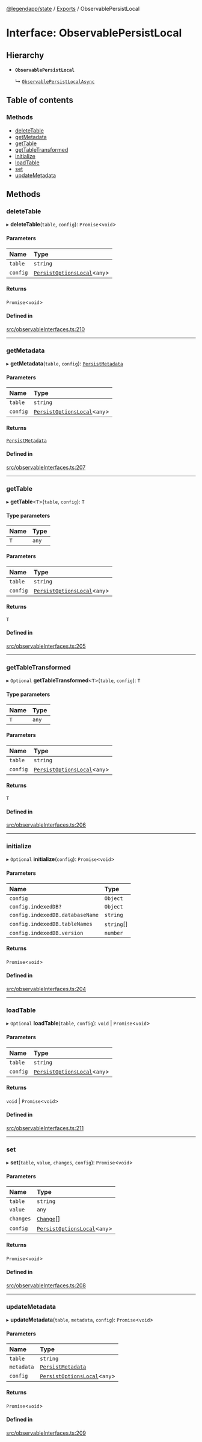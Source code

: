 [@legendapp/state](../README.md) / [Exports](../modules.md) / ObservablePersistLocal

# Interface: ObservablePersistLocal

## Hierarchy

- **`ObservablePersistLocal`**

  ↳ [`ObservablePersistLocalAsync`](ObservablePersistLocalAsync.md)

## Table of contents

### Methods

- [deleteTable](ObservablePersistLocal.md#deletetable)
- [getMetadata](ObservablePersistLocal.md#getmetadata)
- [getTable](ObservablePersistLocal.md#gettable)
- [getTableTransformed](ObservablePersistLocal.md#gettabletransformed)
- [initialize](ObservablePersistLocal.md#initialize)
- [loadTable](ObservablePersistLocal.md#loadtable)
- [set](ObservablePersistLocal.md#set)
- [updateMetadata](ObservablePersistLocal.md#updatemetadata)

## Methods

### deleteTable

▸ **deleteTable**(`table`, `config`): `Promise`<`void`\>

#### Parameters

| Name | Type |
| :------ | :------ |
| `table` | `string` |
| `config` | [`PersistOptionsLocal`](PersistOptionsLocal.md)<`any`\> |

#### Returns

`Promise`<`void`\>

#### Defined in

[src/observableInterfaces.ts:210](https://github.com/LegendApp/legend-state/blob/c6d45b4/src/observableInterfaces.ts#L210)

___

### getMetadata

▸ **getMetadata**(`table`, `config`): [`PersistMetadata`](PersistMetadata.md)

#### Parameters

| Name | Type |
| :------ | :------ |
| `table` | `string` |
| `config` | [`PersistOptionsLocal`](PersistOptionsLocal.md)<`any`\> |

#### Returns

[`PersistMetadata`](PersistMetadata.md)

#### Defined in

[src/observableInterfaces.ts:207](https://github.com/LegendApp/legend-state/blob/c6d45b4/src/observableInterfaces.ts#L207)

___

### getTable

▸ **getTable**<`T`\>(`table`, `config`): `T`

#### Type parameters

| Name | Type |
| :------ | :------ |
| `T` | `any` |

#### Parameters

| Name | Type |
| :------ | :------ |
| `table` | `string` |
| `config` | [`PersistOptionsLocal`](PersistOptionsLocal.md)<`any`\> |

#### Returns

`T`

#### Defined in

[src/observableInterfaces.ts:205](https://github.com/LegendApp/legend-state/blob/c6d45b4/src/observableInterfaces.ts#L205)

___

### getTableTransformed

▸ `Optional` **getTableTransformed**<`T`\>(`table`, `config`): `T`

#### Type parameters

| Name | Type |
| :------ | :------ |
| `T` | `any` |

#### Parameters

| Name | Type |
| :------ | :------ |
| `table` | `string` |
| `config` | [`PersistOptionsLocal`](PersistOptionsLocal.md)<`any`\> |

#### Returns

`T`

#### Defined in

[src/observableInterfaces.ts:206](https://github.com/LegendApp/legend-state/blob/c6d45b4/src/observableInterfaces.ts#L206)

___

### initialize

▸ `Optional` **initialize**(`config`): `Promise`<`void`\>

#### Parameters

| Name | Type |
| :------ | :------ |
| `config` | `Object` |
| `config.indexedDB?` | `Object` |
| `config.indexedDB.databaseName` | `string` |
| `config.indexedDB.tableNames` | `string`[] |
| `config.indexedDB.version` | `number` |

#### Returns

`Promise`<`void`\>

#### Defined in

[src/observableInterfaces.ts:204](https://github.com/LegendApp/legend-state/blob/c6d45b4/src/observableInterfaces.ts#L204)

___

### loadTable

▸ `Optional` **loadTable**(`table`, `config`): `void` \| `Promise`<`void`\>

#### Parameters

| Name | Type |
| :------ | :------ |
| `table` | `string` |
| `config` | [`PersistOptionsLocal`](PersistOptionsLocal.md)<`any`\> |

#### Returns

`void` \| `Promise`<`void`\>

#### Defined in

[src/observableInterfaces.ts:211](https://github.com/LegendApp/legend-state/blob/c6d45b4/src/observableInterfaces.ts#L211)

___

### set

▸ **set**(`table`, `value`, `changes`, `config`): `Promise`<`void`\>

#### Parameters

| Name | Type |
| :------ | :------ |
| `table` | `string` |
| `value` | `any` |
| `changes` | [`Change`](Change.md)[] |
| `config` | [`PersistOptionsLocal`](PersistOptionsLocal.md)<`any`\> |

#### Returns

`Promise`<`void`\>

#### Defined in

[src/observableInterfaces.ts:208](https://github.com/LegendApp/legend-state/blob/c6d45b4/src/observableInterfaces.ts#L208)

___

### updateMetadata

▸ **updateMetadata**(`table`, `metadata`, `config`): `Promise`<`void`\>

#### Parameters

| Name | Type |
| :------ | :------ |
| `table` | `string` |
| `metadata` | [`PersistMetadata`](PersistMetadata.md) |
| `config` | [`PersistOptionsLocal`](PersistOptionsLocal.md)<`any`\> |

#### Returns

`Promise`<`void`\>

#### Defined in

[src/observableInterfaces.ts:209](https://github.com/LegendApp/legend-state/blob/c6d45b4/src/observableInterfaces.ts#L209)
